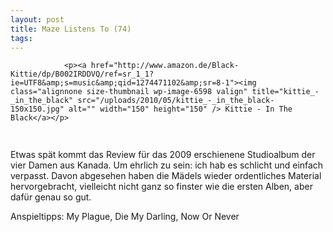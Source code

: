 ```yaml
---
layout: post
title: Maze Listens To (74)
tags:
---
```



                <p><a href="http://www.amazon.de/Black-Kittie/dp/B002IRDDVQ/ref=sr_1_1?ie=UTF8&amp;s=music&amp;qid=1274471102&amp;sr=8-1"><img class="alignnone size-thumbnail wp-image-6598 valign" title="kittie_-_in_the_black" src="/uploads/2010/05/kittie_-_in_the_black-150x150.jpg" alt="" width="150" height="150" /> Kittie - In The Black</a></p>
<img src="/uploads/2010/02/maze_listens_to_4stars.png" alt="" width="75" height="15" />
<p>Etwas spät kommt das Review für das 2009 erschienene Studioalbum der vier Damen aus Kanada. Um ehrlich zu sein: ich hab es schlicht und einfach verpasst. Davon abgesehen haben die Mädels wieder ordentliches Material hervorgebracht, vielleicht nicht ganz so finster wie die ersten Alben, aber dafür genau so gut.</p>
<p>Anspieltipps: My Plague, Die My Darling, Now Or Never</p>
